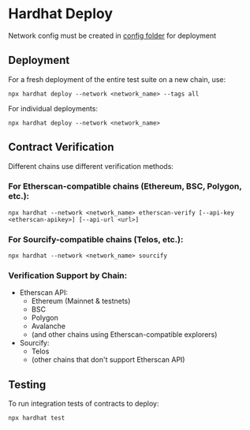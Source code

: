 # Hardhat Deploy

Network config must be created in [config folder](./utils/config/) for deployment

## Deployment

For a fresh deployment of the entire test suite on a new chain, use:
```shell
npx hardhat deploy --network <network_name> --tags all
```

For individual deployments:
```shell
npx hardhat deploy --network <network_name>
```

## Contract Verification

Different chains use different verification methods:

### For Etherscan-compatible chains (Ethereum, BSC, Polygon, etc.):
```shell
npx hardhat --network <network_name> etherscan-verify [--api-key <etherscan-apikey>] [--api-url <url>]
```

### For Sourcify-compatible chains (Telos, etc.):
```shell
npx hardhat --network <network_name> sourcify
```

### Verification Support by Chain:
- Etherscan API:
  - Ethereum (Mainnet & testnets)
  - BSC
  - Polygon
  - Avalanche
  - (and other chains using Etherscan-compatible explorers)
- Sourcify:
  - Telos
  - (other chains that don't support Etherscan API)

## Testing

To run integration tests of contracts to deploy:
```shell
npx hardhat test
```